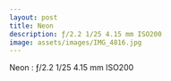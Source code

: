 ```yaml
---
layout: post
title: Neon
description: ƒ/2.2 1/25 4.15 mm ISO200
image: assets/images/IMG_4816.jpg
---
```


Neon : ƒ/2.2 1/25 4.15 mm ISO200
